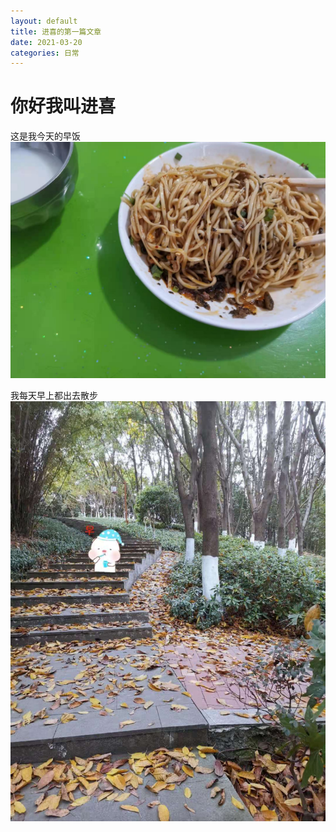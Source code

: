 ```yaml
---
layout: default
title: 进喜的第一篇文章
date: 2021-03-20
categories: 日常
---
```


# 你好我叫进喜

这是我今天的早饭
![](../img/1.jpg)

我每天早上都出去散步
![](../img/2.jpg)